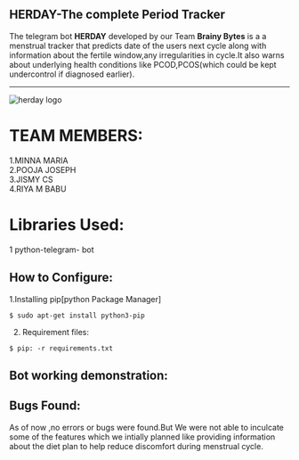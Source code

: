 HERDAY-The complete Period Tracker
---
The telegram bot **HERDAY** developed by our Team **Brainy Bytes** is a a menstrual tracker that predicts date of the users next  cycle along with information about the  fertile window,any irregularities in cycle.It also warns about underlying health conditions like PCOD,PCOS(which could be kept undercontrol if diagnosed earlier).

******

![herday logo](https://user-images.githubusercontent.com/120732691/208279172-2e02a22c-19ab-461a-8d34-f73cd35b0689.jpg)

# TEAM MEMBERS:

1.MINNA MARIA<br/>
2.POOJA JOSEPH<br/>
3.JISMY CS<br/>
4.RIYA M BABU<br/>

# Libraries Used:
1 python-telegram- bot
  
      
      
      
 ## How to Configure:

1.Installing pip[python Package Manager]
```console
$ sudo apt-get install python3-pip
```

2. Requirement files:
```console
$ pip: -r requirements.txt
```


## Bot working demonstration:




## Bugs Found:

As of now ,no errors or bugs were found.But We were not able to inculcate some of the features which we intially planned like providing information about the diet plan to help reduce discomfort during menstrual cycle.



  
      
      
      
